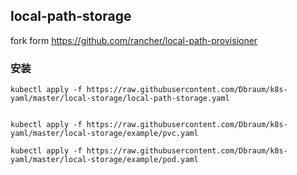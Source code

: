 ## local-path-storage

fork form https://github.com/rancher/local-path-provisioner

### 安装

```
kubectl apply -f https://raw.githubusercontent.com/Dbraum/k8s-yaml/master/local-storage/local-path-storage.yaml


kubectl apply -f https://raw.githubusercontent.com/Dbraum/k8s-yaml/master/local-storage/example/pvc.yaml

kubectl apply -f https://raw.githubusercontent.com/Dbraum/k8s-yaml/master/local-storage/example/pod.yaml
```
